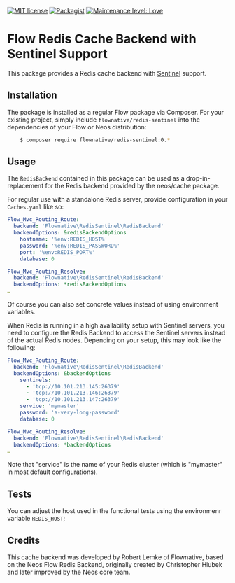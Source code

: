 [![MIT license](http://img.shields.io/badge/license-MIT-brightgreen.svg)](http://opensource.org/licenses/MIT)
[![Packagist](https://img.shields.io/packagist/v/flownative/redis-sentinel.svg)](https://packagist.org/packages/flownative/redis-sentinel)
[![Maintenance level: Love](https://img.shields.io/badge/maintenance-%E2%99%A1%E2%99%A1%E2%99%A1-ff69b4.svg)](https://www.flownative.com/en/products/open-source.html)

# Flow Redis Cache Backend with Sentinel Support

This package provides a Redis cache backend with [Sentinel](https://redis.io/topics/sentinel) support.

## Installation

The package is installed as a regular Flow package via Composer. For your existing project,
simply include `flownative/redis-sentinel` into the dependencies of your Flow or Neos distribution:

```bash
    $ composer require flownative/redis-sentinel:0.*
```

## Usage

The `RedisBackend` contained in this package can be used as a drop-in-replacement for the Redis backend
provided by the neos/cache package.

For regular use with a standalone Redis server, provide configuration in your `Caches.yaml` like so:

```yaml
Flow_Mvc_Routing_Route:
  backend: 'Flownative\RedisSentinel\RedisBackend'
  backendOptions: &redisBackendOptions
    hostname: '%env:REDIS_HOST%'
    password: '%env:REDIS_PASSWORD%'
    port: '%env:REDIS_PORT%'
    database: 0

Flow_Mvc_Routing_Resolve:
  backend: 'Flownative\RedisSentinel\RedisBackend'
  backendOptions: *redisBackendOptions
…
```

Of course you can also set concrete values instead of using environment variables.

When Redis is running in a high availability setup with Sentinel servers, you need to configure the
Redis Backend to access the Sentinel servers instead of the actual Redis nodes. Depending on your
setup, this may look like the following:

```yaml
Flow_Mvc_Routing_Route:
  backend: 'Flownative\RedisSentinel\RedisBackend'
  backendOptions: &backendOptions
    sentinels:
      - 'tcp://10.101.213.145:26379'
      - 'tcp://10.101.213.146:26379'
      - 'tcp://10.101.213.147:26379'
    service: 'mymaster'
    password: 'a-very-long-password'
    database: 0

Flow_Mvc_Routing_Resolve:
  backend: 'Flownative\RedisSentinel\RedisBackend'
  backendOptions: *backendOptions
…
``` 

Note that "service" is the name of your Redis cluster (which is "mymaster" in most default
configurations).

## Tests

You can adjust the host used in the functional tests using the environmenr variable `REDIS_HOST`;

## Credits

This cache backend was developed by Robert Lemke of Flownative, based on the Neos Flow Redis Backend,
originally created by Christopher Hlubek and later improved by the Neos core team. 
